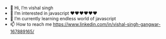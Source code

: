 - 👋 Hi, I’m vishal singh
- 👀 I’m interested in javascript ♥♥♥♥♥♥
- 🌱 I’m currently learning endless world of javascript
- 📫 How to reach me https://www.linkedin.com/in/vishal-singh-gangwar-167889165/

<!---
vishu-singh/vishu-singh is a ✨ special ✨ repository because its `README.md` (this file) appears on your GitHub profile.
You can click the Preview link to take a look at your changes.
--->
